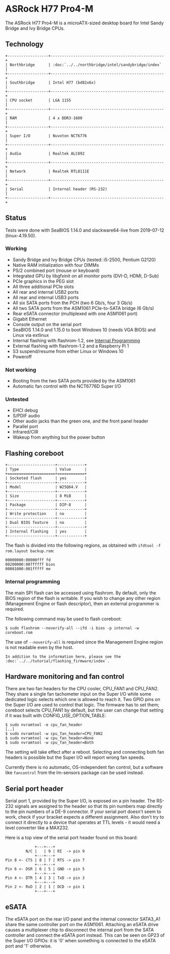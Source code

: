 # ASRock H77 Pro4-M

The ASRock H77 Pro4-M is a microATX-sized desktop board for Intel Sandy
Bridge and Ivy Bridge CPUs.

## Technology

```eval_rst
+------------------+--------------------------------------------------+
| Northbridge      | :doc:`../../northbridge/intel/sandybridge/index` |
+------------------+--------------------------------------------------+
| Southbridge      | Intel H77 (bd82x6x)                              |
+------------------+--------------------------------------------------+
| CPU socket       | LGA 1155                                         |
+------------------+--------------------------------------------------+
| RAM              | 4 x DDR3-1600                                    |
+------------------+--------------------------------------------------+
| Super I/O        | Nuvoton NCT6776                                  |
+------------------+--------------------------------------------------+
| Audio            | Realtek ALC892                                   |
+------------------+--------------------------------------------------+
| Network          | Realtek RTL8111E                                 |
+------------------+--------------------------------------------------+
| Serial           | Internal header (RS-232)                         |
+------------------+--------------------------------------------------+
```

## Status

Tests were done with SeaBIOS 1.14.0 and slackware64-live from 2019-07-12
(linux-4.19.50).

### Working

- Sandy Bridge and Ivy Bridge CPUs (tested: i5-2500, Pentium G2120)
- Native RAM initialization with four DIMMs
- PS/2 combined port (mouse or keyboard)
- Integrated GPU by libgfxinit on all monitor ports (DVI-D, HDMI, D-Sub)
- PCIe graphics in the PEG slot
- All three additional PCIe slots
- All rear and internal USB2 ports
- All rear and internal USB3 ports
- All six SATA ports from the PCH (two 6 Gb/s, four 3 Gb/s)
- All two SATA ports from the ASM1061 PCIe-to-SATA bridge (6 Gb/s)
- Rear eSATA connector (multiplexed with one ASM1061 port)
- Gigabit Ethernet
- Console output on the serial port
- SeaBIOS 1.14.0 and 1.15.0 to boot Windows 10 (needs VGA BIOS) and Linux via
extlinux
- Internal flashing with flashrom-1.2, see
[Internal Programming](#internal-programming)
- External flashing with flashrom-1.2 and a Raspberry Pi 1
- S3 suspend/resume from either Linux or Windows 10
- Poweroff

### Not working

- Booting from the two SATA ports provided by the ASM1061
- Automatic fan control with the NCT6776D Super I/O

### Untested

- EHCI debug
- S/PDIF audio
- Other audio jacks than the green one, and the front panel header
- Parallel port
- Infrared/CIR
- Wakeup from anything but the power button

## Flashing coreboot

```eval_rst
+---------------------+------------+
| Type                | Value      |
+=====================+============+
| Socketed flash      | yes        |
+---------------------+------------+
| Model               | W25Q64.V   |
+---------------------+------------+
| Size                | 8 MiB      |
+---------------------+------------+
| Package             | DIP-8      |
+---------------------+------------+
| Write protection    | no         |
+---------------------+------------+
| Dual BIOS feature   | no         |
+---------------------+------------+
| Internal flashing   | yes        |
+---------------------+------------+
```

The flash is divided into the following regions, as obtained with
`ifdtool -f rom.layout backup.rom`:
```
00000000:00000fff fd
00200000:007fffff bios
00001000:001fffff me
```

### Internal programming

The main SPI flash can be accessed using flashrom. By default, only
the BIOS region of the flash is writable. If you wish to change any
other region (Management Engine or flash descriptor), then an external
programmer is required.

The following command may be used to flash coreboot:

```
$ sudo flashrom --noverify-all --ifd -i bios -p internal -w coreboot.rom
```

The use of `--noverify-all` is required since the Management Engine
region is not readable even by the host.

```eval_rst
In addition to the information here, please see the
:doc:`../../tutorial/flashing_firmware/index`.
```

## Hardware monitoring and fan control

There are two fan headers for the CPU cooler, CPU_FAN1 and CPU_FAN2. They share
a single fan tachometer input on the Super I/O while some dedicated logic
selects which one is allowed to reach it. Two GPIO pins on the Super I/O are
used to control that logic. The firmware has to set them; coreboot selects
CPU_FAN1 by default, but the user can change that setting if it was built with
CONFIG_USE_OPTION_TABLE:

```
$ sudo nvramtool -e cpu_fan_header
[..]
$ sudo nvramtool -w cpu_fan_header=CPU_FAN2
$ sudo nvramtool -w cpu_fan_header=None
$ sudo nvramtool -w cpu_fan_header=Both
```

The setting will take effect after a reboot. Selecting and connecting both fan
headers is possible but the Super I/O will report wrong fan speeds.

Currently there is no automatic, OS-independent fan control, but a software
like `fancontrol` from the lm-sensors package can be used instead.

## Serial port header

Serial port 1, provided by the Super I/O, is exposed on a pin header. The
RS-232 signals are assigned to the header so that its pin numbers map directly
to the pin numbers of a DE-9 connector. If your serial port doesn't seem to
work, check if your bracket expects a different assignment. Also don't try to
connect it directly to a device that operates at TTL levels - it would need a
level converter like a MAX232.

Here is a top view of the serial port header found on this board:

                 +---+---+
             N/C |   | 9 | RI  -> pin 9
                 +---+---+
    Pin 8 <- CTS | 8 | 7 | RTS -> pin 7
                 +---+---+
    Pin 6 <- DSR | 6 | 5 | GND -> pin 5
                 +---+---+
    Pin 4 <- DTR | 4 | 3 | TxD -> pin 3
                 +---+---+
    Pin 2 <- RxD | 2 | 1 | DCD -> pin 1
                 +---+---+

## eSATA

The eSATA port on the rear I/O panel and the internal connector SATA3_A1 share
the same controller port on the ASM1061. Attaching an eSATA drive causes a
multiplexer chip to disconnect the internal port from the SATA controller and
connect the eSATA port instead. This can be seen on GP23 of the Super I/O
GPIOs: it is '0' when something is connected to the eSATA port and '1'
otherwise.
